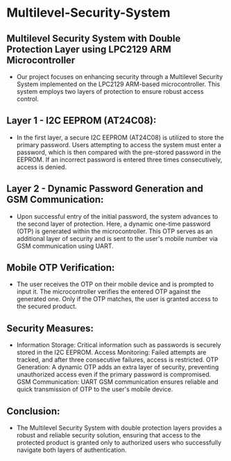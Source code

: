 # Multilevel-Security-System

 ## Multilevel Security System with Double Protection Layer using LPC2129 ARM Microcontroller

  * Our project focuses on enhancing security through a Multilevel Security System implemented on the LPC2129 ARM-based microcontroller. This system employs two layers of protection to ensure robust access control.

## Layer 1 - I2C EEPROM (AT24C08):
  * In the first layer, a secure I2C EEPROM (AT24C08) is utilized to store the primary password. Users attempting to access the system must enter a password, which is then compared with the pre-stored password in the EEPROM. If an incorrect password is entered three times consecutively, access is denied.

## Layer 2 - Dynamic Password Generation and GSM Communication:
  * Upon successful entry of the initial password, the system advances to the second layer of protection. Here, a dynamic one-time password (OTP) is generated within the microcontroller. This OTP serves as an additional layer of security and is sent to the user's mobile number via GSM communication using UART.

## Mobile OTP Verification:
  * The user receives the OTP on their mobile device and is prompted to input it. The microcontroller verifies the entered OTP against the generated one. Only if the OTP matches, the user is granted access to the secured product.

## Security Measures:

  * Information Storage: Critical information such as passwords is securely stored in the I2C EEPROM.
Access Monitoring: Failed attempts are tracked, and after three consecutive failures, access is restricted.
OTP Generation: A dynamic OTP adds an extra layer of security, preventing unauthorized access even if the primary password is compromised.
GSM Communication: UART GSM communication ensures reliable and quick transmission of OTP to the user's mobile device.

## Conclusion:
  * The Multilevel Security System with double protection layers provides a robust and reliable security solution, ensuring that access to the protected product is granted only to authorized users who successfully navigate both layers of authentication.
